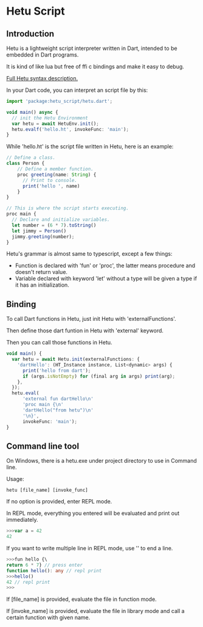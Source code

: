# Hetu Script

## Introduction

Hetu is a lightweight script interpreter written in Dart, intended to be embedded in Dart programs.

It is kind of like lua but free of ffi c bindings and make it easy to debug.

[Full Hetu syntax description.](HETU_SYNTAX.md)

In your Dart code, you can interpret an script file by this:

```typescript
import 'package:hetu_script/hetu.dart';

void main() async {
  // init the Hetu Environment
  var hetu = await HetuEnv.init();
  hetu.evalf('hello.ht', invokeFunc: 'main');
}
```

While 'hello.ht' is the script file written in Hetu, here is an example:

```typescript
// Define a class.
class Person {
    // Define a member function.
    proc greeting(name: String) {
      // Print to console.
      print('hello ', name)
    }
}

// This is where the script starts executing.
proc main {
  // Declare and initialize variables.
  let number = (6 * 7).toString()
  let jimmy = Person()
  jimmy.greeting(number);
}
```

Hetu's grammar is almost same to typescript, except a few things:

- Function is declared with 'fun' or 'proc', the latter means procedure and doesn't return value.
- Variable declared with keyword 'let' without a type will be given a type if it has an initialization.

## Binding

To call Dart functions in Hetu, just init Hetu with 'externalFunctions'.

Then define those dart funtion in Hetu with 'external' keyword.

Then you can call those functions in Hetu.

```typescript
void main() {
  var hetu = await Hetu.init(externalFunctions: {
    'dartHello': (HT_Instance instance, List<dynamic> args) {
      print('hello from dart');
      if (args.isNotEmpty) for (final arg in args) print(arg);
    },
  });
  hetu.eval(
      'external fun dartHello\n'
      'proc main {\n'
      'dartHello("from hetu")\n'
      '\n}',
      invokeFunc: 'main');
}
```

## Command line tool

On Windows, there is a hetu.exe under project directory to use in Command line.

Usage:

```
hetu [file_name] [invoke_func]
```

If no option is provided, enter REPL mode.

In REPL mode, everything you entered will be evaluated and print out immediately.

```typescript
>>>var a = 42
42
```

If you want to write multiple line in REPL mode, use '\' to end a line.

```typescript
>>>fun hello {\
return 6 * 7} // press enter
function hello(): any // repl print
>>>hello()
42 // repl print
>>>
```

If [file_name] is provided, evaluate the file in function mode.

If [invoke_name] is provided, evaluate the file in library mode and call a certain function with given name.
